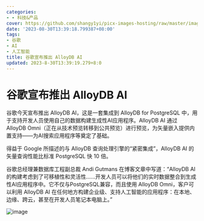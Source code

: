 ```yaml
---
categories:
- - 科技&产品
cover: https://github.com/shangy1yi/picx-images-hosting/raw/master/image.6lg2jo6glw80.webp
date: '2023-08-30T13:39:18.799387+08:00'
tags:
- 谷歌
- AI
- 人工智能
title: 谷歌宣布推出 AlloyDB AI
updated: 2023-8-30T13:39:19.279+8:0
---
```

# 谷歌宣布推出 AlloyDB AI

谷歌今天宣布推出 AlloyDB AI，这是一套集成到 AlloyDB for PostgreSQL 中，用于支持开发人员使用自己的数据构建生成性AI应用程序。AlloyDB AI 通过 AlloyDB Omni（正在从技术预览转移到公共预览）进行预览，为矢量嵌入提供内置支持——为AI搜索应用程序等奠定了基础。

得益于 Google 所描述的与 AlloyDB 查询处理引擎的“紧密集成”，AlloyDB AI 的矢量查询性能比标准 PostgreSQL 快 10 倍。

谷歌总经理兼数据库工程副总裁 Andi Gutmans 在博客文章中写道：“AlloyDB AI 的构建考虑到了可移植性和灵活性......开发人员可以将他们的实时数据整合到生成性AI应用程序中。它不仅与PostgreSQL兼容，而且使用 AlloyDB Omni，客户可以利用 AlloyDB AI 在任何地方构建企业级、支持人工智能的应用程序：在本地、边缘、跨云，甚至在开发人员笔记本电脑上。”

<img src="https://github.com/shangy1yi/picx-images-hosting/raw/master/image.6lg2jo6glw80.webp" alt="image" />
